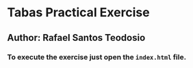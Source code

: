 # Tabas Practical Exercise

## Author: Rafael Santos Teodosio

### To execute the exercise just open the `index.html` file.
